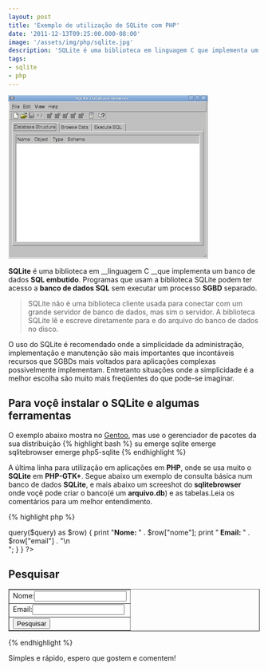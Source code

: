 ```yaml
---
layout: post
title: 'Exemplo de utilização de SQLite com PHP'
date: '2011-12-13T09:25:00.000-08:00'
image: '/assets/img/php/sqlite.jpg'
description: 'SQLite é uma biblioteca em linguagem C que implementa um banco de dados SQL embutido.'
tags:
- sqlite
- php
---
```


![Exemplo de utilização de SQLite com PHP](/assets/img/php/sqlite.jpg "Exemplo de utilização de SQLite com PHP")

__SQLite__ é uma biblioteca em __linguagem C __que implementa um banco de dados __SQL embutido__. Programas que usam a biblioteca SQLite podem ter acesso a __banco de dados SQL__ sem executar um processo __SGBD__ separado.

> SQLite não é uma biblioteca cliente usada para conectar com um grande servidor de banco de dados, mas sim o servidor. A biblioteca SQLite lê e escreve diretamente para e do arquivo do banco de dados no disco.

O uso do SQLite é recomendado onde a simplicidade da administração, implementação e manutenção são mais importantes que incontáveis recursos que SGBDs mais voltados para aplicações complexas possivelmente implementam. Entretanto situações onde a simplicidade é a melhor escolha são muito mais freqüentes do que pode-se imaginar.

## Para voçê instalar o SQLite e algumas ferramentas

O exemplo abaixo mostra no [Gentoo](http://www.terminalroot.com.br/tags#gentoo), mas use o gerenciador de pacotes da sua distribuição
{% highlight bash %}
su
emerge sqlite
emerge sqlitebrowser
emerge php5-sqlite
{% endhighlight %}

A última linha para utilização em aplicações em __PHP__, onde se usa muito o __SQLite__ em __PHP-GTK+__. Segue abaixo um exemplo de consulta básica num banco de dados __SQLite__, e mais abaixo um screeshot do __sqlitebrowser__ onde voçê pode criar o banco(é um __arquivo.db__) e as tabelas.Leia os comentários para um melhor entendimento.

{% highlight php %}
<?php
  //condição para iniciar o código
  if(isset($_POST['pesquisar'])){
    //extrair o POST e gerar as variaveis
    extract($_POST);
       /* utilizando o PDO para conectar o SQLite, o arquivo foi pre-criado com a tabela e já há dados inseridos(feito utilizando SQLite Browser com a imagem logo abaixo), não é possível abrir com editor de texto esse arquivo */
    $dbh = new PDO('sqlite:teste.db');
        //loop foreach para exibirmos os valores
    foreach ($dbh->query($query) as $row) {
          print "<b>Nome: </b>" . $row["nome"];
          print "<b> Email: </b>" . $row["email"] . "\n<br />";
        }
  }
?>
<h2>Pesquisar</h2>
<table border="1">
  <form action="" method="post">
    <tr><td>Nome:<input type="text" name="nome" /></td></tr>
    <tr><td>Email:<input type="text" name="email" /></td></tr>
    <tr><td><input type="submit" name="pesquisar" value="Pesquisar"/></td></tr>
</table> 
{% endhighlight %}

Simples e rápido, espero que gostem e comentem!

<script async src="https://pagead2.googlesyndication.com/pagead/js/adsbygoogle.js"></script>

<!-- Informat -->
<ins class="adsbygoogle"
 style="display:block"
 data-ad-client="ca-pub-2838251107855362"
 data-ad-slot="2327980059"
 data-ad-format="auto"
 data-full-width-responsive="true"></ins>

<script>
(adsbygoogle = window.adsbygoogle || []).push({});
</script>

